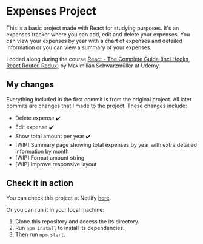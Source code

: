 # Expenses Project

This is a basic project made with React for studying purposes. It's an expenses tracker where you can add, edit and delete your expenses. You can view your expenses by year with a chart of expenses and detailed information or you can view a summary of your expenses.

I coded along during the course [React - The Complete Guide (incl Hooks, React Router, Redux)](https://www.udemy.com/course/react-the-complete-guide-incl-redux/#instructor-2) by Maximilian Schwarzmüller at Udemy.

## My changes

Everything included in the first commit is from the original project. All later commits are changes that I made to the project. These changes include:

- Delete expense :heavy_check_mark:
- Edit expense :heavy_check_mark:
- Show total amount per year :heavy_check_mark:
- [WIP] Summary page showing total expenses by year with extra detailed information by month
- [WIP] Format amount string
- [WIP] Improve responsive layout

## Check it in action

You can check this project at Netlify [here](https://expenses-bc-nogueira.netlify.app/).

Or you can run it in your local machine:

1.  Clone this repository and access the its directory.
2.  Run `npm install` to install its dependencies.
3.  Then run `npm start`.
